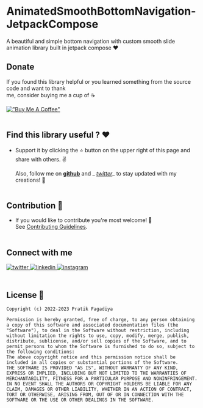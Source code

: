 # AnimatedSmoothBottomNavigation-JetpackCompose
A beautiful and simple bottom navigation with custom smooth slide animation library built in jetpack compose ❤️

## Donate

If you found this library helpful or you learned something from the source code and want to thank  
me, consider buying me a cup of :coffee:

[!["Buy Me A Coffee"](https://www.buymeacoffee.com/assets/img/custom_images/yellow_img.png)](https://www.buymeacoffee.com/pratikf)  
<br />

## Find this library useful ? ❤️

- Support it by clicking the ⭐️ button on the upper right of this page and share with others. ✌️

  Also, follow me on __[github](https://github.com/PratikFagadiya)__ and _
  _[twitter](https://twitter.com/PFagadiya)__ to stay updated with my creations! 🤩    
  <br />

## Contribution 🤝

- If you would like to contribute you're most welcome! 💛    
  See [Contributing Guidelines](https://github.com/PratikFagadiya/FancyJetpackComposeDialog/blob/master/CONTRIBUTING.md).    
  <br />

## Connect with me

<div align="left">  
<a href="https://twitter.com/PFagadiya" target="https://twitter.com/PFagadiya">  
<img src=https://img.shields.io/badge/twitter-%2300acee.svg?&style=for-the-badge&logo=twitter&logoColor=white alt=twitter style="margin-bottom: 5px;" />  
</a>  
<a href="https://www.linkedin.com/in/pratik-fagadiya-79b8081b0/" target="https://www.linkedin.com/in/pratik-fagadiya-79b8081b0/">  
<img src=https://img.shields.io/badge/linkedin-%231E77B5.svg?&style=for-the-badge&logo=linkedin&logoColor=white alt=linkedin style="margin-bottom: 5px;" />  
</a>  
<a href="https://www.instagram.com/patrik.codes/?next=%2Fpatcoder%2F&hl=en" target="https://www.instagram.com/patrik.codes/?next=%2Fpatcoder%2F&hl=en">  
<img src=https://img.shields.io/badge/instagram-%23000000.svg?&style=for-the-badge&logo=instagram&logoColor=white alt=instagram style="margin-bottom: 5px;" />  
</a>  
</div>  
<br />  

## License 🔖
```
Copyright (c) 2022-2023 Pratik Fagadiya

Permission is hereby granted, free of charge, to any person obtaining a copy of this software and associated documentation files (the "Software"), to deal in the Software without restriction, including without limitation the rights to use, copy, modify, merge, publish, distribute, sublicense, and/or sell copies of the Software, and to permit persons to whom the Software is furnished to do so, subject to the following conditions:
The above copyright notice and this permission notice shall be included in all copies or substantial portions of the Software.
THE SOFTWARE IS PROVIDED "AS IS", WITHOUT WARRANTY OF ANY KIND, EXPRESS OR IMPLIED, INCLUDING BUT NOT LIMITED TO THE WARRANTIES OF MERCHANTABILITY, FITNESS FOR A PARTICULAR PURPOSE AND NONINFRINGEMENT. IN NO EVENT SHALL THE AUTHORS OR COPYRIGHT HOLDERS BE LIABLE FOR ANY CLAIM, DAMAGES OR OTHER LIABILITY, WHETHER IN AN ACTION OF CONTRACT, TORT OR OTHERWISE, ARISING FROM, OUT OF OR IN CONNECTION WITH THE SOFTWARE OR THE USE OR OTHER DEALINGS IN THE SOFTWARE.
```  
